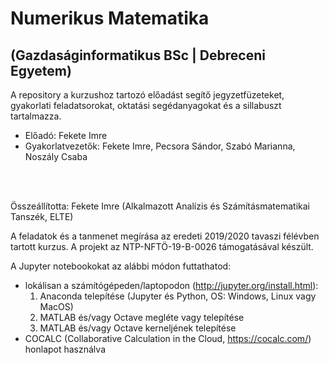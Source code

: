 # Numerikus Matematika <br>
## (Gazdaságinformatikus BSc | Debreceni Egyetem)

A repository a kurzushoz tartozó előadást segítő jegyzetfüzeteket, gyakorlati feladatsorokat, oktatási segédanyagokat és a sillabuszt tartalmazza.
<br>

+ Előadó: Fekete Imre
+ Gyakorlatvezetők: Fekete Imre, Pecsora Sándor, Szabó Marianna, Noszály Csaba

<br>
<br>

Összeállította: Fekete Imre (Alkalmazott Analízis és Számításmatematikai Tanszék, ELTE)
<br>

A feladatok és a tanmenet megírása az eredeti 2019/2020 tavaszi félévben tartott kurzus. A projekt az NTP-NFTÖ-19-B-0026 támogatásával készült.


A Jupyter notebookokat az alábbi módon futtathatod:
+ lokálisan a számítógépeden/laptopodon
(http://jupyter.org/install.html):
  1) Anaconda telepítése (Jupyter és Python, OS: Windows, Linux vagy MacOS)
  2) MATLAB és/vagy Octave megléte vagy telepítése
  3) MATLAB és/vagy Octave kerneljének telepítése
+ COCALC (Collaborative Calculation in the Cloud, https://cocalc.com/) honlapot használva

